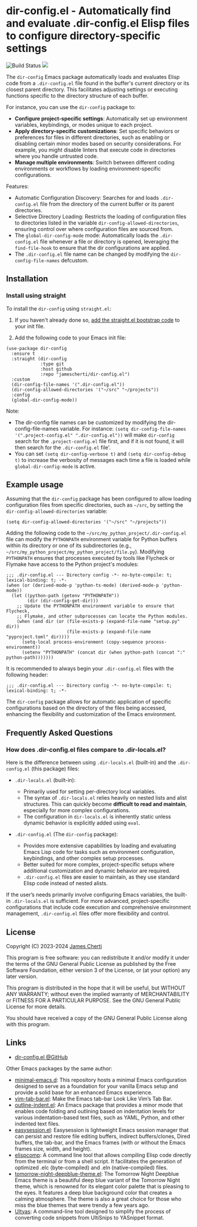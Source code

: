 # dir-config.el - Automatically find and evaluate .dir-config.el Elisp files to configure directory-specific settings
![Build Status](https://github.com/jamescherti/dir-config.el/actions/workflows/ci.yml/badge.svg)
![](https://raw.githubusercontent.com/jamescherti/dir-config.el/main/.images/made-for-gnu-emacs.svg)

The `dir-config` Emacs package automatically loads and evaluates Elisp code from a `.dir-config.el` file found in the buffer's current directory or its closest parent directory. This facilitates adjusting settings or executing functions specific to the directory structure of each buffer.

For instance, you can use the `dir-config` package to:
- **Configure project-specific settings**: Automatically set up environment variables, keybindings, or modes unique to each project.
- **Apply directory-specific customizations**: Set specific behaviors or preferences for files in different directories, such as enabling or disabling certain minor modes based on security considerations. For example, you might disable linters that execute code in directories where you handle untrusted code.
- **Manage multiple environments**: Switch between different coding environments or workflows by loading environment-specific configurations.

Features:
- Automatic Configuration Discovery: Searches for and loads `.dir-config.el` file from the directory of the current buffer or its parent directories.
- Selective Directory Loading: Restricts the loading of configuration files to directories listed in the variable `dir-config-allowed-directories`, ensuring control over where configuration files are sourced from.
- The `global-dir-config-mode` mode: Automatically loads the `.dir-config.el` file whenever a file or directory is opened, leveraging the `find-file-hook` to ensure that the dir configurations are applied.
- The `.dir-config.el` file name can be changed by modifying the `dir-config-file-names` defcustom.

## Installation

### Install using straight

To install the `dir-config` using `straight.el`:

1. If you haven't already done so, [add the straight.el bootstrap code](https://github.com/radian-software/straight.el?tab=readme-ov-file#getting-started) to your init file.

2. Add the following code to your Emacs init file:
``` emacs-lisp
(use-package dir-config
  :ensure t
  :straight (dir-config
             :type git
             :host github
             :repo "jamescherti/dir-config.el")
  :custom
  (dir-config-file-names '(".dir-config.el"))
  (dir-config-allowed-directories '("~/src" "~/projects"))
  :config
  (global-dir-config-mode))
```

Note:
- The dir-config file names can be customized by modifying the dir-config-file-names variable. For instance: ```(setq dir-config-file-names '(".project-config.el" ".dir-config.el"))``` will make `dir-config` search for the `.project-config.el` file first, and if it is not found, it will then search for the `.dir-config.el` file'.
- You can set `(setq dir-config-verbose t)` and `(setq dir-config-debug t)` to increase the verbosity of messages each time a file is loaded while `global-dir-config-mode` is active.

## Example usage

Assuming that the `dir-config` package has been configured to allow loading configuration files from specific directories, such as `~/src`, by setting the `dir-config-allowed-directories` variable:
``` emacs-lisp
(setq dir-config-allowed-directories '("~/src" "~/projects"))
```

Adding the following code to the `~/src/my_python_project/.dir-config.el` file can modify the `PYTHONPATH` environment variable for Python buffers within its directory or one of its subdirectories (e.g., `~/src/my_python_project/my_python_project/file.py`). Modifying `PYTHONPATH` ensures that processes executed by tools like Flycheck or Flymake have access to the Python project's modules:
``` emacs-lisp
;;; .dir-config.el --- Directory config -*- no-byte-compile: t; lexical-binding: t; -*-
(when (or (derived-mode-p 'python-ts-mode) (derived-mode-p 'python-mode))
  (let ((python-path (getenv "PYTHONPATH"))
        (dir (dir-config-get-dir)))
    ;; Update the PYTHONPATH environment variable to ensure that Flycheck,
    ;; Flymake, and other subprocesses can locate the Python modules.
    (when (and dir (or (file-exists-p (expand-file-name "setup.py" dir))
                       (file-exists-p (expand-file-name "pyproject.toml" dir))))
      (setq-local process-environment (copy-sequence process-environment))
      (setenv "PYTHONPATH" (concat dir (when python-path (concat ":" python-path)))))))
```

It is recommended to always begin your `.dir-config.el` files with the following header:
```
;;; .dir-config.el --- Directory config -*- no-byte-compile: t; lexical-binding: t; -*-
```

The `dir-config` package allows for automatic application of specific configurations based on the directory of the files being accessed, enhancing the flexibility and customization of the Emacs environment.

## Frequently Asked Questions

### How does .dir-config.el files compare to .dir-locals.el?

Here is the difference between using `.dir-locals.el` (built-in) and the `.dir-config.el` (this package) files:

- `.dir-locals.el` (built-in):
  - Primarily used for setting per-directory local variables.
  - The syntax of `.dir-locals.el` relies heavily on nested lists and alist structures. This can quickly become **difficult to read and maintain**, especially for more complex configurations.
  - The configuration in `dir-locals.el` is inherently static unless dynamic behavior is explicitly added using `eval`.

- `.dir-config.el` (The `dir-config` package):
  - Provides more extensive capabilities by loading and evaluating Emacs Lisp code for tasks such as environment configuration, keybindings, and other complex setup processes.
  - Better suited for more complex, project-specific setups where additional customization and dynamic behavior are required.
  - `.dir-config.el` files are easier to maintain, as they use standard Elisp code instead of nested alists.

If the user’s needs primarily involve configuring Emacs variables, the built-in `.dir-locals.el` is sufficient. For more advanced, project-specific configurations that include code execution and comprehensive environment management, `.dir-config.el` files offer more flexibility and control.

## License

Copyright (C) 2023-2024 [James Cherti](https://www.jamescherti.com)

This program is free software: you can redistribute it and/or modify it under the terms of the GNU General Public License as published by the Free Software Foundation, either version 3 of the License, or (at your option) any later version.

This program is distributed in the hope that it will be useful, but WITHOUT ANY WARRANTY; without even the implied warranty of MERCHANTABILITY or FITNESS FOR A PARTICULAR PURPOSE. See the GNU General Public License for more details.

You should have received a copy of the GNU General Public License along with this program.

## Links

- [dir-config.el @GitHub](https://github.com/jamescherti/dir-config.el)

Other Emacs packages by the same author:
- [minimal-emacs.d](https://github.com/jamescherti/minimal-emacs.d): This repository hosts a minimal Emacs configuration designed to serve as a foundation for your vanilla Emacs setup and provide a solid base for an enhanced Emacs experience.
- [vim-tab-bar.el](https://github.com/jamescherti/vim-tab-bar.el): Make the Emacs tab-bar Look Like Vim’s Tab Bar.
- [outline-indent.el](https://github.com/jamescherti/outline-indent.el): An Emacs package that provides a minor mode that enables code folding and outlining based on indentation levels for various indentation-based text files, such as YAML, Python, and other indented text files.
- [easysession.el](https://github.com/jamescherti/easysession.el): Easysession is lightweight Emacs session manager that can persist and restore file editing buffers, indirect buffers/clones, Dired buffers, the tab-bar, and the Emacs frames (with or without the Emacs frames size, width, and height).
- [elispcomp](https://github.com/jamescherti/elispcomp): A command line tool that allows compiling Elisp code directly from the terminal or from a shell script. It facilitates the generation of optimized .elc (byte-compiled) and .eln (native-compiled) files.
- [tomorrow-night-deepblue-theme.el](https://github.com/jamescherti/tomorrow-night-deepblue-theme.el): The Tomorrow Night Deepblue Emacs theme is a beautiful deep blue variant of the Tomorrow Night theme, which is renowned for its elegant color palette that is pleasing to the eyes. It features a deep blue background color that creates a calming atmosphere. The theme is also a great choice for those who miss the blue themes that were trendy a few years ago.
- [Ultyas](https://github.com/jamescherti/ultyas/): A command-line tool designed to simplify the process of converting code snippets from UltiSnips to YASnippet format.
